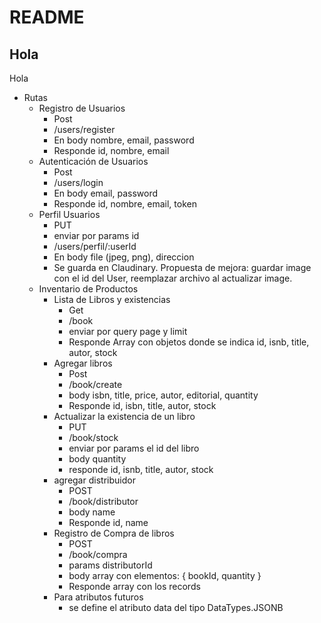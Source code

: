 # README

## Hola

Hola

- Rutas
	- Registro de Usuarios
		- Post
		- /users/register
		- En body nombre, email, password
		- Responde id, nombre, email
	- Autenticación de Usuarios
		- Post
		- /users/login
		- En body email, password
		- Responde id, nombre, email, token
	- Perfil Usuarios
		- PUT
		- enviar por params id
		- /users/perfil/:userId
		- En body file (jpeg, png), direccion
		- Se guarda en Claudinary. 
			Propuesta de mejora: 
				guardar image con el id del User, 
				reemplazar archivo al actualizar image.
	- Inventario de Productos
		- Lista de Libros y existencias
			- Get 
			- /book
			- enviar por query page y limit
			- Responde Array con objetos donde se indica id, isnb, title, autor, stock
		- Agregar libros
			- Post
			- /book/create
			- body isbn, title, price, autor, editorial, quantity
			- Responde id, isbn, title, autor, stock
		- Actualizar la existencia de un libro
			- PUT
			- /book/stock
			- enviar por params el id del libro
			- body quantity
			- responde id, isnb, title, autor, stock
		- agregar distribuidor
			- POST
			- /book/distributor
			- body name
			- Responde id, name
		- Registro de Compra de libros
			- POST
			- /book/compra
			- params distributorId
			- body array con elementos: { bookId, quantity }
			- Responde array con los records
		- Para atributos futuros
			- se define el atributo data del tipo DataTypes.JSONB